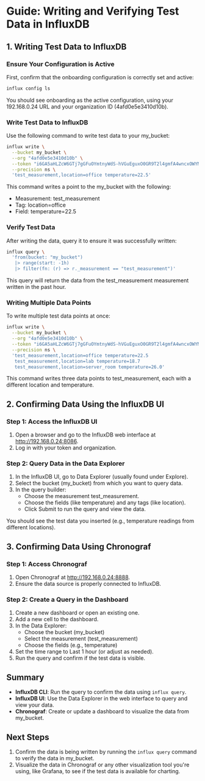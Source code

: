 # Guide: Writing and Verifying Test Data in InfluxDB

## 1. Writing Test Data to InfluxDB

### Ensure Your Configuration is Active

First, confirm that the onboarding configuration is correctly set and active:

```bash
influx config ls
```

You should see onboarding as the active configuration, using your 192.168.0.24 URL and your organization ID (4afd0e5e3410d10b).

### Write Test Data to InfluxDB

Use the following command to write test data to your my_bucket:

```bash
influx write \
  --bucket my_bucket \
  --org "4afd0e5e3410d10b" \
  --token "i6GA5aHLZcW6GTj7gGFuOYmtnyWdS-hVGuEguxO0GR9T2l4gmfA4wncxOWYMDJYCEx9Ajx_1U0P21i7CRgjGWw==" \
  --precision ns \
  'test_measurement,location=office temperature=22.5'
```

This command writes a point to the my_bucket with the following:
- Measurement: test_measurement
- Tag: location=office
- Field: temperature=22.5

### Verify Test Data

After writing the data, query it to ensure it was successfully written:

```bash
influx query \
  'from(bucket: "my_bucket") 
   |> range(start: -1h) 
   |> filter(fn: (r) => r._measurement == "test_measurement")'
```

This query will return the data from the test_measurement measurement written in the past hour.

### Writing Multiple Data Points

To write multiple test data points at once:

```bash
influx write \
  --bucket my_bucket \
  --org "4afd0e5e3410d10b" \
  --token "i6GA5aHLZcW6GTj7gGFuOYmtnyWdS-hVGuEguxO0GR9T2l4gmfA4wncxOWYMDJYCEx9Ajx_1U0P21i7CRgjGWw==" \
  --precision ns \
  'test_measurement,location=office temperature=22.5
   test_measurement,location=lab temperature=18.7
   test_measurement,location=server_room temperature=26.0'
```

This command writes three data points to test_measurement, each with a different location and temperature.

## 2. Confirming Data Using the InfluxDB UI

### Step 1: Access the InfluxDB UI
1. Open a browser and go to the InfluxDB web interface at http://192.168.0.24:8086.
2. Log in with your token and organization.

### Step 2: Query Data in the Data Explorer
1. In the InfluxDB UI, go to Data Explorer (usually found under Explore).
2. Select the bucket (my_bucket) from which you want to query data.
3. In the query builder:
   - Choose the measurement test_measurement.
   - Choose the fields (like temperature) and any tags (like location).
   - Click Submit to run the query and view the data.

You should see the test data you inserted (e.g., temperature readings from different locations).

## 3. Confirming Data Using Chronograf

### Step 1: Access Chronograf
1. Open Chronograf at http://192.168.0.24:8888.
2. Ensure the data source is properly connected to InfluxDB.

### Step 2: Create a Query in the Dashboard
1. Create a new dashboard or open an existing one.
2. Add a new cell to the dashboard.
3. In the Data Explorer:
   - Choose the bucket (my_bucket)
   - Select the measurement (test_measurement)
   - Choose the fields (e.g., temperature)
4. Set the time range to Last 1 hour (or adjust as needed).
5. Run the query and confirm if the test data is visible.

## Summary

- **InfluxDB CLI**: Run the query to confirm the data using `influx query`.
- **InfluxDB UI**: Use the Data Explorer in the web interface to query and view your data.
- **Chronograf**: Create or update a dashboard to visualize the data from my_bucket.

## Next Steps

1. Confirm the data is being written by running the `influx query` command to verify the data in my_bucket.
2. Visualize the data in Chronograf or any other visualization tool you're using, like Grafana, to see if the test data is available for charting.
